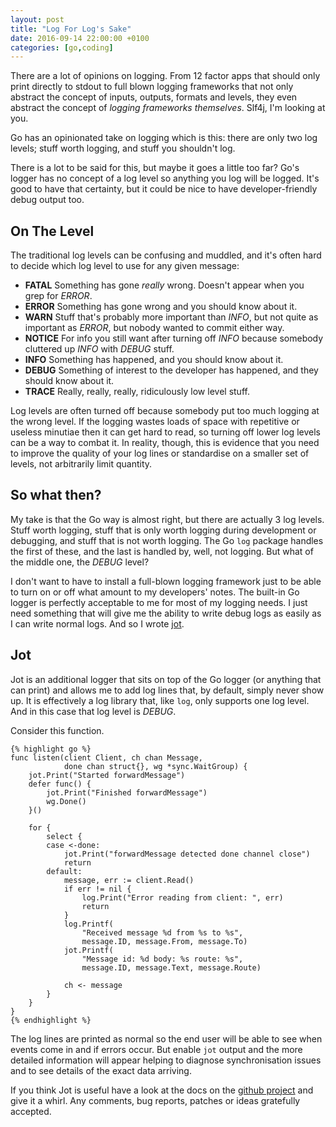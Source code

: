 ```yaml
---
layout: post
title: "Log For Log's Sake"
date: 2016-09-14 22:00:00 +0100
categories: [go,coding]
---
```


There are a lot of opinions on logging. From 12 factor apps that should only
print directly to stdout to full blown logging frameworks that not only abstract
the concept of inputs, outputs, formats and levels, they even abstract the
concept of *logging frameworks themselves*. Slf4j, I'm looking at you.

Go has an opinionated take on logging which is this: there are only two log
levels; stuff worth logging, and stuff you shouldn't log.

There is a lot to be said for this, but maybe it goes a little too far? Go's
logger has no concept of a log level so anything you log will be logged. It's
good to have that certainty, but it could be nice to have developer-friendly
debug output too.

## On The Level

The traditional log levels can be confusing and muddled, and it's often hard to
decide which log level to use for any given message:

* **FATAL** Something has gone *really* wrong. Doesn't appear when you grep for
*ERROR*.
* **ERROR** Something has gone wrong and you should know about it.
* **WARN** Stuff that's probably more important than *INFO*, but not quite as important as *ERROR*, but nobody wanted to commit either way.
* **NOTICE** For info you still want after turning off *INFO* because somebody
cluttered up *INFO* with *DEBUG* stuff.
* **INFO** Something has happened, and you should know about it.
* **DEBUG** Something of interest to the developer has happened, and they should
know about it.
* **TRACE** Really, really, really, ridiculously low level stuff.

Log levels are often turned off because somebody put too much logging at the
wrong level. If the logging wastes loads of space with repetitive or useless
minutiae then it can get hard to read, so turning off lower log levels can be a
way to combat it. In reality, though, this is evidence that you need to improve
the quality of your log lines or standardise on a smaller set of levels, not
arbitrarily limit quantity.

## So what then?

My take is that the Go way is almost right, but there are actually 3 log levels.
Stuff worth logging, stuff that is only worth logging during development or
debugging, and stuff that is not worth logging. The Go `log` package handles the
first of these, and the last is handled by, well, not logging. But what of the
middle one, the *DEBUG* level?

I don't want to have to install a full-blown logging framework just to be able
to turn on or off what amount to my developers' notes. The built-in Go logger is
perfectly acceptable to me for most of my logging needs. I just need something
that will give me the ability to write debug logs as easily as I can write
normal logs. And so I wrote [jot](http://github.com/doozr/jot).

## Jot

Jot is an additional logger that sits on top of the Go logger (or anything that
can print) and allows me to add log lines that, by default, simply never show
up. It is effectively a log library that, like `log`, only supports one log
level. And in this case that log level is *DEBUG*.

Consider this function.

    {% highlight go %}
    func listen(client Client, ch chan Message,
                done chan struct{}, wg *sync.WaitGroup) {
        jot.Print("Started forwardMessage")
        defer func() {
            jot.Print("Finished forwardMessage")
            wg.Done()
        }()

        for {
            select {
            case <-done:
                jot.Print("forwardMessage detected done channel close")
                return
            default:
                message, err := client.Read()
                if err != nil {
                    log.Print("Error reading from client: ", err)
                    return
                }
                log.Printf(
                    "Received message %d from %s to %s",
                    message.ID, message.From, message.To)
                jot.Printf(
                    "Message id: %d body: %s route: %s",
                    message.ID, message.Text, message.Route)

                ch <- message
            }
        }
    }
    {% endhighlight %}

The log lines are printed as normal so the end user will be able to see when
events come in and if errors occur. But enable `jot` output and the more
detailed information will appear helping to diagnose synchronisation issues and
to see details of the exact data arriving.

If you think Jot is useful have a look at the docs on the [github
project](http://github.com/doozr/jot) and give it a whirl. Any comments, bug
reports, patches or ideas gratefully accepted.
